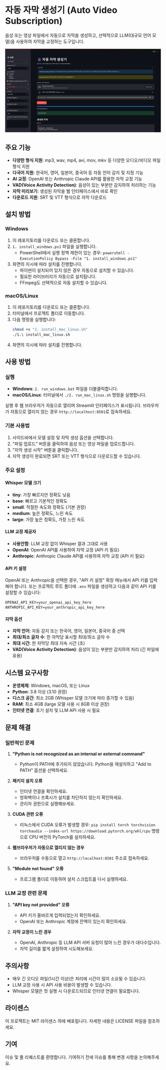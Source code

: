 # 자동 자막 생성기 (Auto Video Subscription)

음성 또는 영상 파일에서 자동으로 자막을 생성하고, 선택적으로 LLM(대규모 언어 모델)을 사용하여 자막을 교정하는 도구입니다.

![자동 자막 생성기 스크린샷](./screenshot.png)

## 주요 기능

- **다양한 형식 지원**: mp3, wav, mp4, avi, mov, mkv 등 다양한 오디오/비디오 파일 형식 지원
- **다국어 지원**: 한국어, 영어, 일본어, 중국어 등 자동 언어 감지 및 지정 기능
- **AI 교정**: OpenAI 또는 Anthropic Claude API를 활용한 자막 교정 기능
- **VAD(Voice Activity Detection)**: 음성이 있는 부분만 감지하여 처리하는 기능
- **자막 미리보기**: 생성된 자막을 웹 인터페이스에서 바로 확인
- **다운로드 지원**: SRT 및 VTT 형식으로 자막 다운로드

## 설치 방법

### Windows

1. 이 레포지토리를 다운로드 또는 클론합니다.
2. `1. install_windows.ps1` 파일을 실행합니다.
   - PowerShell에서 실행 정책 제한이 있는 경우: `powershell -ExecutionPolicy Bypass -File "1. install_windows.ps1"`
3. 화면의 지시에 따라 설치를 진행합니다.
   - 파이썬이 설치되어 있지 않은 경우 자동으로 설치할 수 있습니다.
   - 필요한 라이브러리가 자동으로 설치됩니다.
   - FFmpeg도 선택적으로 자동 설치할 수 있습니다.

### macOS/Linux

1. 이 레포지토리를 다운로드 또는 클론합니다.
2. 터미널에서 프로젝트 폴더로 이동합니다.
3. 다음 명령을 실행합니다:
   ```bash
   chmod +x "1. install_mac_linux.sh"
   ./1.\ install_mac_linux.sh
   ```
4. 화면의 지시에 따라 설치를 진행합니다.

## 사용 방법

### 실행

- **Windows**: `2. run_windows.bat` 파일을 더블클릭합니다.
- **macOS/Linux**: 터미널에서 `./2. run_mac_linux.sh` 명령을 실행합니다.

실행 후 웹 브라우저가 자동으로 열리며 Streamlit 인터페이스가 표시됩니다. 브라우저가 자동으로 열리지 않는 경우 `http://localhost:8501`로 접속하세요.

### 기본 사용법

1. 사이드바에서 모델 설정 및 자막 생성 옵션을 선택합니다.
2. "파일 업로드" 버튼을 클릭하여 음성 또는 영상 파일을 업로드합니다.
3. "자막 생성 시작" 버튼을 클릭합니다.
4. 자막 생성이 완료되면 SRT 또는 VTT 형식으로 다운로드할 수 있습니다.

### 주요 설정

#### Whisper 모델 크기
- **tiny**: 가장 빠르지만 정확도 낮음
- **base**: 빠르고 기본적인 정확도
- **small**: 적절한 속도와 정확도 (기본 권장)
- **medium**: 높은 정확도, 느린 속도
- **large**: 가장 높은 정확도, 가장 느린 속도

#### LLM 교정 제공자
- **사용안함**: LLM 교정 없이 Whisper 결과 그대로 사용
- **OpenAI**: OpenAI API를 사용하여 자막 교정 (API 키 필요)
- **Anthropic**: Anthropic Claude API를 사용하여 자막 교정 (API 키 필요)

#### API 키 설정
OpenAI 또는 Anthropic을 선택한 경우, "API 키 설정" 확장 메뉴에서 API 키를 입력해야 합니다. 또는 프로젝트 루트 폴더에 `.env` 파일을 생성하고 다음과 같이 API 키를 설정할 수 있습니다:

```
OPENAI_API_KEY=your_openai_api_key_here
ANTHROPIC_API_KEY=your_anthropic_api_key_here
```

#### 자막 옵션
- **자막 언어**: 자동 감지 또는 한국어, 영어, 일본어, 중국어 중 선택
- **최대/최소 글자 수**: 한 자막당 표시할 최대/최소 글자 수
- **최대 시간**: 한 자막당 최대 지속 시간 (초)
- **VAD(Voice Activity Detection)**: 음성이 있는 부분만 감지하여 처리 (긴 파일에 유용)

## 시스템 요구사항

- **운영체제**: Windows, macOS, 또는 Linux
- **Python**: 3.8 이상 (3.10 권장)
- **디스크 공간**: 최소 2GB (Whisper 모델 크기에 따라 증가할 수 있음)
- **RAM**: 최소 4GB (large 모델 사용 시 8GB 이상 권장)
- **인터넷 연결**: 초기 설치 및 LLM API 사용 시 필요

## 문제 해결

### 일반적인 문제

1. **"Python is not recognized as an internal or external command"**
   - Python이 PATH에 추가되지 않았습니다. Python을 재설치하고 "Add to PATH" 옵션을 선택하세요.

2. **패키지 설치 오류**
   - 인터넷 연결을 확인하세요.
   - 방화벽이나 프록시가 설치를 차단하지 않는지 확인하세요.
   - 관리자 권한으로 실행해보세요.

3. **CUDA 관련 오류**
   - 리눅스에서 CUDA 오류가 발생할 경우: `pip install torch torchvision torchaudio --index-url https://download.pytorch.org/whl/cpu` 명령으로 CPU 버전의 PyTorch를 설치하세요.

4. **웹브라우저가 자동으로 열리지 않는 경우**
   - 브라우저를 수동으로 열고 `http://localhost:8501` 주소로 접속하세요.

5. **"Module not found" 오류**
   - 프로그램 폴더로 이동하여 설치 스크립트를 다시 실행하세요.

### LLM 교정 관련 문제

1. **"API key not provided" 오류**
   - API 키가 올바르게 입력되었는지 확인하세요.
   - OpenAI 또는 Anthropic 계정에 잔액이 있는지 확인하세요.

2. **자막 교정이 느린 경우**
   - OpenAI, Anthropic 등 LLM API 서버 요청이 많아 느린 경우가 대다수입니다.
   - 자막 길이를 짧게 설정하여 시도해보세요.

## 주의사항

- 매우 긴 오디오 파일(1시간 이상)은 처리에 시간이 많이 소요될 수 있습니다.
- LLM 교정 사용 시 API 사용 비용이 발생할 수 있습니다.
- Whisper 모델은 첫 실행 시 다운로드되므로 인터넷 연결이 필요합니다.

## 라이센스

이 프로젝트는 MIT 라이센스 하에 배포됩니다. 자세한 내용은 LICENSE 파일을 참조하세요.

## 기여

이슈 및 풀 리퀘스트를 환영합니다. 기여하기 전에 이슈를 통해 변경 사항을 논의해주세요.